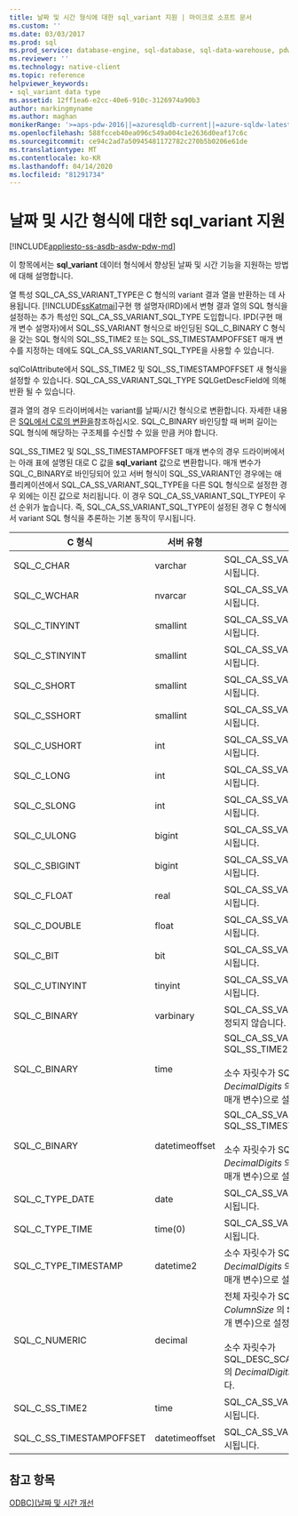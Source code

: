 ```yaml
---
title: 날짜 및 시간 형식에 대한 sql_variant 지원 | 마이크로 소프트 문서
ms.custom: ''
ms.date: 03/03/2017
ms.prod: sql
ms.prod_service: database-engine, sql-database, sql-data-warehouse, pdw
ms.reviewer: ''
ms.technology: native-client
ms.topic: reference
helpviewer_keywords:
- sql_variant data type
ms.assetid: 12ff1ea6-e2cc-40e6-910c-3126974a90b3
author: markingmyname
ms.author: maghan
monikerRange: '>=aps-pdw-2016||=azuresqldb-current||=azure-sqldw-latest||>=sql-server-2016||=sqlallproducts-allversions||>=sql-server-linux-2017||=azuresqldb-mi-current'
ms.openlocfilehash: 588fcceb40ea096c549a004c1e2636d0eaf17c6c
ms.sourcegitcommit: ce94c2ad7a50945481172782c270b5b0206e61de
ms.translationtype: MT
ms.contentlocale: ko-KR
ms.lasthandoff: 04/14/2020
ms.locfileid: "81291734"
---
```

# <a name="sql_variant-support-for-date-and-time-types"></a>날짜 및 시간 형식에 대한 sql_variant 지원
[!INCLUDE[appliesto-ss-asdb-asdw-pdw-md](../../includes/appliesto-ss-asdb-asdw-pdw-md.md)]

  이 항목에서는 **sql_variant** 데이터 형식에서 향상된 날짜 및 시간 기능을 지원하는 방법에 대해 설명합니다.  
  
 열 특성 SQL_CA_SS_VARIANT_TYPE은 C 형식의 variant 결과 열을 반환하는 데 사용됩니다. [!INCLUDE[ssKatmai](../../includes/sskatmai-md.md)]구현 행 설명자(IRD)에서 변형 결과 열의 SQL 형식을 설정하는 추가 특성인 SQL_CA_SS_VARIANT_SQL_TYPE 도입합니다. IPD(구현 매개 변수 설명자)에서 SQL_SS_VARIANT 형식으로 바인딩된 SQL_C_BINARY C 형식을 갖는 SQL 형식의 SQL_SS_TIME2 또는 SQL_SS_TIMESTAMPOFFSET 매개 변수를 지정하는 데에도 SQL_CA_SS_VARIANT_SQL_TYPE을 사용할 수 있습니다.  
  
 sqlColAttribute에서 SQL_SS_TIME2 및 SQL_SS_TIMESTAMPOFFSET 새 형식을 설정할 수 있습니다. SQL_CA_SS_VARIANT_SQL_TYPE SQLGetDescField에 의해 반환 될 수 있습니다.  
  
 결과 열의 경우 드라이버에서는 variant를 날짜/시간 형식으로 변환합니다. 자세한 내용은 [SQL에서 C로의 변환을](../../relational-databases/native-client-odbc-date-time/datetime-data-type-conversions-from-sql-to-c.md)참조하십시오. SQL_C_BINARY 바인딩할 때 버퍼 길이는 SQL 형식에 해당하는 구조체를 수신할 수 있을 만큼 커야 합니다.  
  
 SQL_SS_TIME2 및 SQL_SS_TIMESTAMPOFFSET 매개 변수의 경우 드라이버에서는 아래 표에 설명된 대로 C 값을 **sql_variant** 값으로 변환합니다. 매개 변수가 SQL_C_BINARY로 바인딩되어 있고 서버 형식이 SQL_SS_VARIANT인 경우에는 애플리케이션에서 SQL_CA_SS_VARIANT_SQL_TYPE을 다른 SQL 형식으로 설정한 경우 외에는 이진 값으로 처리됩니다. 이 경우 SQL_CA_SS_VARIANT_SQL_TYPE이 우선 순위가 높습니다. 즉, SQL_CA_SS_VARIANT_SQL_TYPE이 설정된 경우 C 형식에서 variant SQL 형식을 추론하는 기본 동작이 무시됩니다.  
  
|C 형식|서버 유형|주석|  
|------------|-----------------|--------------|  
|SQL_C_CHAR|varchar|SQL_CA_SS_VARIANT_SQL_TYPE이 무시됩니다.|  
|SQL_C_WCHAR|nvarcar|SQL_CA_SS_VARIANT_SQL_TYPE이 무시됩니다.|  
|SQL_C_TINYINT|smallint|SQL_CA_SS_VARIANT_SQL_TYPE이 무시됩니다.|  
|SQL_C_STINYINT|smallint|SQL_CA_SS_VARIANT_SQL_TYPE이 무시됩니다.|  
|SQL_C_SHORT|smallint|SQL_CA_SS_VARIANT_SQL_TYPE이 무시됩니다.|  
|SQL_C_SSHORT|smallint|SQL_CA_SS_VARIANT_SQL_TYPE이 무시됩니다.|  
|SQL_C_USHORT|int|SQL_CA_SS_VARIANT_SQL_TYPE이 무시됩니다.|  
|SQL_C_LONG|int|SQL_CA_SS_VARIANT_SQL_TYPE이 무시됩니다.|  
|SQL_C_SLONG|int|SQL_CA_SS_VARIANT_SQL_TYPE이 무시됩니다.|  
|SQL_C_ULONG|bigint|SQL_CA_SS_VARIANT_SQL_TYPE이 무시됩니다.|  
|SQL_C_SBIGINT|bigint|SQL_CA_SS_VARIANT_SQL_TYPE이 무시됩니다.|  
|SQL_C_FLOAT|real|SQL_CA_SS_VARIANT_SQL_TYPE이 무시됩니다.|  
|SQL_C_DOUBLE|float|SQL_CA_SS_VARIANT_SQL_TYPE이 무시됩니다.|  
|SQL_C_BIT|bit|SQL_CA_SS_VARIANT_SQL_TYPE이 무시됩니다.|  
|SQL_C_UTINYINT|tinyint|SQL_CA_SS_VARIANT_SQL_TYPE이 무시됩니다.|  
|SQL_C_BINARY|varbinary|SQL_CA_SS_VARIANT_SQL_TYPE이 설정되지 않습니다.|  
|SQL_C_BINARY|time|SQL_CA_SS_VARIANT_SQL_TYPE = SQL_SS_TIME2<br /><br /> 소수 자릿수가 SQL_DESC_PRECISION( *DecimalDigits* 의 **SQLBindParameter**매개 변수)으로 설정됩니다.|  
|SQL_C_BINARY|datetimeoffset|SQL_CA_SS_VARIANT_SQL_TYPE= SQL_SS_TIMESTAMPOFFSET<br /><br /> 소수 자릿수가 SQL_DESC_PRECISION( *DecimalDigits* 의 **SQLBindParameter**매개 변수)으로 설정됩니다.|  
|SQL_C_TYPE_DATE|date|SQL_CA_SS_VARIANT_SQL_TYPE이 무시됩니다.|  
|SQL_C_TYPE_TIME|time(0)|SQL_CA_SS_VARIANT_SQL_TYPE이 무시됩니다.|  
|SQL_C_TYPE_TIMESTAMP|datetime2|소수 자릿수가 SQL_DESC_PRECISION( *DecimalDigits* 의 **SQLBindParameter**매개 변수)으로 설정됩니다.|  
|SQL_C_NUMERIC|decimal|전체 자릿수가 SQL_DESC_PRECISION( *ColumnSize* 의 **SQLBindParameter**매개 변수)으로 설정됩니다.<br /><br /> 소수 자릿수가 SQL_DESC_SCALE(SQLBindParameter의 *DecimalDigits* 매개 변수)로 설정됩니다.|  
|SQL_C_SS_TIME2|time|SQL_CA_SS_VARIANT_SQL_TYPE이 무시됩니다.|  
|SQL_C_SS_TIMESTAMPOFFSET|datetimeoffset|SQL_CA_SS_VARIANT_SQL_TYPE이 무시됩니다.|  
  
## <a name="see-also"></a>참고 항목  
 [ODBC&#41;&#40;날짜 및 시간 개선](../../relational-databases/native-client-odbc-date-time/date-and-time-improvements-odbc.md)  
  
  
